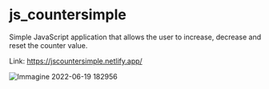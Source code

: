 # js_countersimple

Simple JavaScript application that allows the user to increase, decrease and reset the counter value.

Link: https://jscountersimple.netlify.app/

![Immagine 2022-06-19 182956](https://user-images.githubusercontent.com/32736570/174491030-2bc6b7a4-3a0d-4fb8-a24c-4ca3975c44a7.png)



